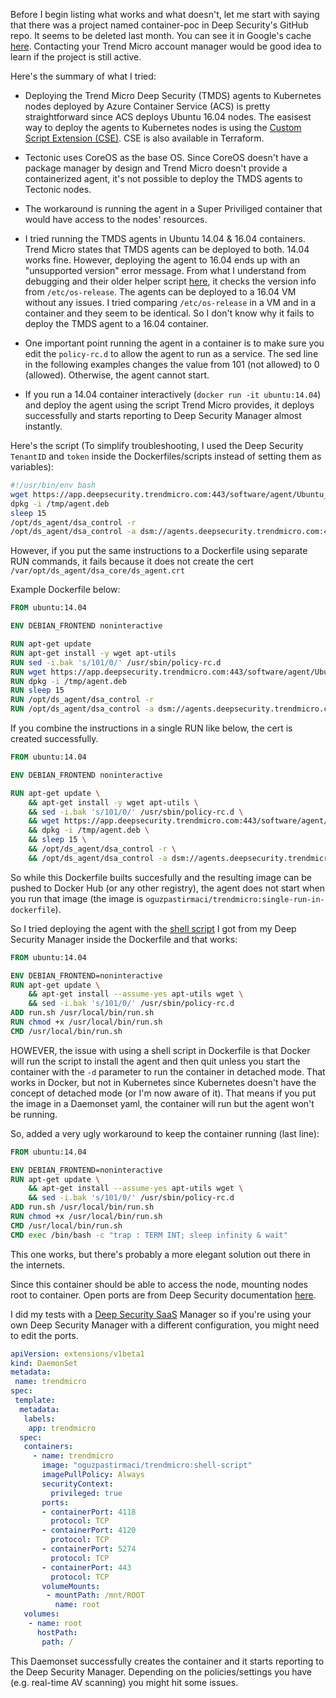 Before I begin listing what works and what doesn't, let me start with saying that there was a project named container-poc in Deep Security's GitHub repo. It seems to be deleted last month. You can see it in Google's cache [here](https://webcache.googleusercontent.com/search?q=cache:qkhlc0_l9VYJ:https://github.com/deep-security/container-poc/tree/master/docker+&cd=1&hl=en&ct=clnk&gl=us). Contacting your Trend Micro account manager would be good idea to learn if the project is still active.

Here's the summary of what I tried:

- Deploying the Trend Micro Deep Security (TMDS) agents to Kubernetes nodes deployed by Azure Container Service (ACS) is pretty straightforward since ACS deploys Ubuntu 16.04 nodes. The easisest way to deploy the agents to Kubernetes nodes is using the [Custom Script Extension (CSE)](https://github.com/deep-security/azure-vm-extensions).
CSE is also available in Terraform.

- Tectonic uses CoreOS as the base OS. Since CoreOS doesn't have a package manager by design and Trend Micro doesn't provide a containerized agent, it's not possible to deploy the TMDS agents to Tectonic nodes.

- The workaround is running the agent in a Super Priviliged container that would have access to the nodes' resources.

- I tried running the TMDS agents in Ubuntu 14.04 & 16.04 containers. Trend Micro states that TMDS agents can be deployed to both. 14.04 works fine. However, deploying the agent to 16.04 ends up with an "unsupported version" error message. From what I understand from debugging and their older helper script [here](https://github.com/deep-security/ops-tools/blob/master/deepsecurity/agent/bash/install-dsa.sh), it checks the version info from `/etc/os-release`. The agents can be deployed to a 16.04 VM without any issues. I tried comparing `/etc/os-release` in a VM and in a container and they seem to be identical. So I don't know why it fails to deploy the TMDS agent to a 16.04 container.

- One important point running the agent in a container is to make sure you edit the `policy-rc.d` to allow the agent to run as a service. The sed line in the following examples changes the value from 101 (not allowed) to 0 (allowed). Otherwise, the agent cannot start.

- If you run a 14.04 container interactively (`docker run -it ubuntu:14.04`) and deploy the agent using the script Trend Micro provides, it deploys successfully and starts reporting to Deep Security Manager almost instantly.

Here's the script (To simplify troubleshooting, I used the Deep Security `TenantID` and `token` inside the Dockerfiles/scripts instead of setting them as variables):

```Bash
#!/usr/bin/env bash
wget https://app.deepsecurity.trendmicro.com:443/software/agent/Ubuntu_14.04/x86_64/ -O /tmp/agent.deb --quiet
dpkg -i /tmp/agent.deb
sleep 15
/opt/ds_agent/dsa_control -r
/opt/ds_agent/dsa_control -a dsm://agents.deepsecurity.trendmicro.com:443/ "tenantID:91783418-02F4-23BE-3B03-ED1B2DE5ACE1" "token:38E9EA0F-274E-D1DE-5D7D-B00DDCDC359D"
```

However, if you put the same instructions to a Dockerfile using separate RUN commands, it fails because it does not create the cert `/var/opt/ds_agent/dsa_core/ds_agent.crt`

Example Dockerfile below:

```Dockerfile
FROM ubuntu:14.04

ENV DEBIAN_FRONTEND noninteractive

RUN apt-get update
RUN apt-get install -y wget apt-utils
RUN sed -i.bak 's/101/0/' /usr/sbin/policy-rc.d
RUN wget https://app.deepsecurity.trendmicro.com:443/software/agent/Ubuntu_14.04/x86_64/ -O /tmp/agent.deb --quiet
RUN dpkg -i /tmp/agent.deb
RUN sleep 15
RUN /opt/ds_agent/dsa_control -r
RUN /opt/ds_agent/dsa_control -a dsm://agents.deepsecurity.trendmicro.com:443/ "tenantID:91783418-02F4-23BE-3B03-ED1B2DE5ACE1" "token:38E9EA0F-274E-D1DE-5D7D-B00DDCDC359D"
```

If you combine the instructions in a single RUN like below, the cert is created successfully.

```Dockerfile
FROM ubuntu:14.04

ENV DEBIAN_FRONTEND noninteractive

RUN apt-get update \
    && apt-get install -y wget apt-utils \
    && sed -i.bak 's/101/0/' /usr/sbin/policy-rc.d \
    && wget https://app.deepsecurity.trendmicro.com:443/software/agent/Ubuntu_14.04/x86_64/ -O /tmp/agent.deb --quiet \
    && dpkg -i /tmp/agent.deb \
    && sleep 15 \
    && /opt/ds_agent/dsa_control -r \
    && /opt/ds_agent/dsa_control -a dsm://agents.deepsecurity.trendmicro.com:443/ "tenantID:91783418-02F4-23BE-3B03-ED1B2DE5ACE1" "token:38E9EA0F-274E-D1DE-5D7D-B00DDCDC359D"
```

So while this Dockerfile builts succesfully and the resulting image can be pushed to Docker Hub (or any other registry), the agent does not start when you run that image (the image is `oguzpastirmaci/trendmicro:single-run-in-dockerfile`).

So I tried deploying the agent with the [shell script](./run.sh) I got from my Deep Security Manager inside the Dockerfile and that works:

```Dockerfile
FROM ubuntu:14.04

ENV DEBIAN_FRONTEND=noninteractive
RUN apt-get update \
    && apt-get install --assume-yes apt-utils wget \
    && sed -i.bak 's/101/0/' /usr/sbin/policy-rc.d
ADD run.sh /usr/local/bin/run.sh
RUN chmod +x /usr/local/bin/run.sh
CMD /usr/local/bin/run.sh
```

HOWEVER, the issue with using a shell script in Dockerfile is that Docker will run the script to install the agent and then quit unless you start the container with the `-d` parameter to run the container in detached mode. That works in Docker, but not in Kubernetes since Kubernetes doesn't have the concept of detached mode (or I'm now aware of it). That means if you put the image in a Daemonset yaml, the container will run but the agent won't be running.

So, added a very ugly workaround to keep the container running (last line):

```Dockerfile
FROM ubuntu:14.04

ENV DEBIAN_FRONTEND=noninteractive
RUN apt-get update \
    && apt-get install --assume-yes apt-utils wget \
    && sed -i.bak 's/101/0/' /usr/sbin/policy-rc.d
ADD run.sh /usr/local/bin/run.sh
RUN chmod +x /usr/local/bin/run.sh
CMD /usr/local/bin/run.sh
CMD exec /bin/bash -c "trap : TERM INT; sleep infinity & wait"
```

This one works, but there's probably a more elegant solution out there in the internets.


Since this container should be able to access the node, mounting nodes root to container. Open ports are from Deep Security documentation [here](https://success.trendmicro.com/solution/1060007-communication-ports-used-by-deep-security).

I did my tests with a [Deep Security SaaS](https://azuremarketplace.microsoft.com/en-us/marketplace/apps/trendmicro.accounts) Manager so if you're using your own Deep Security Manager with a different configuration, you might need to edit the ports. 

```YAML
apiVersion: extensions/v1beta1
kind: DaemonSet
metadata:
 name: trendmicro
spec:
 template:
  metadata:
   labels:
    app: trendmicro
  spec:
   containers:
     - name: trendmicro
       image: "oguzpastirmaci/trendmicro:shell-script"
       imagePullPolicy: Always
       securityContext:
         privileged: true
       ports:
       - containerPort: 4118
         protocol: TCP
       - containerPort: 4120
         protocol: TCP
       - containerPort: 5274
         protocol: TCP
       - containerPort: 443
         protocol: TCP
       volumeMounts:
        - mountPath: /mnt/ROOT
          name: root
   volumes:
    - name: root
      hostPath:
       path: /
```

This Daemonset successfully creates the container and it starts reporting to the Deep Security Manager. Depending on the policies/settings you have (e.g. real-time AV scanning) you might hit some issues.